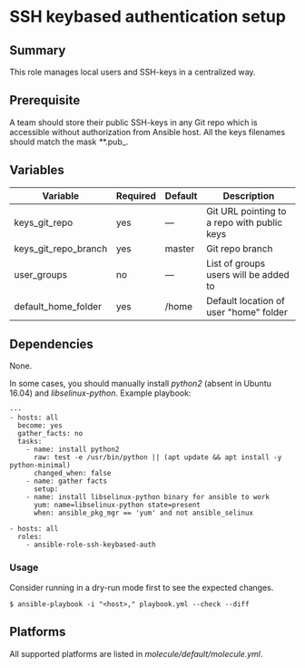 # SSH keybased authentication setup

## Summary
This role manages local users and SSH-keys in a centralized way.

## Prerequisite
A team should store their public SSH-keys in any Git repo which is accessible without authorization from Ansible host. All the keys filenames should match the mask _*_*.pub_.

## Variables
| Variable             | Required  | Default | Description                                 |
|----------------------|-----------|---------|---------------------------------------------|
| keys_git_repo        | yes       | —       | Git URL pointing to a repo with public keys |
| keys_git_repo_branch | yes       | master  | Git repo branch                             |
| user_groups          | no        | —       | List of groups users will be added to       |
| default_home_folder  | yes       | /home   | Default location of user "home" folder      |

## Dependencies
None.

In some cases, you should manually install _python2_ (absent in Ubuntu 16.04) and _libselinux-python_. Example playbook:
```
---
- hosts: all
  become: yes
  gather_facts: no
  tasks:
    - name: install python2
      raw: test -e /usr/bin/python || (apt update && apt install -y python-minimal)
      changed_when: false
    - name: gather facts
      setup:
    - name: install libselinux-python binary for ansible to work
      yum: name=libselinux-python state=present
      when: ansible_pkg_mgr == 'yum' and not ansible_selinux

- hosts: all
  roles:
    - ansible-role-ssh-keybased-auth
```

### Usage
Consider running in a dry-run mode first to see the expected changes.
```
$ ansible-playbook -i "<host>," playbook.yml --check --diff
```

## Platforms
All supported platforms are listed in _molecule/default/molecule.yml_.
